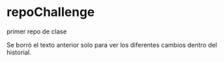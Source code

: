 # repoChallenge
primer repo de clase

Se borró el texto anterior solo para ver los diferentes cambios dentro del historial. 
